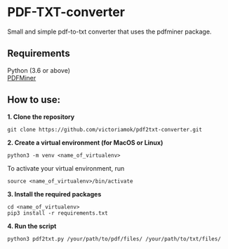 # PDF-TXT-converter

Small and simple pdf-to-txt converter that uses the pdfminer package. 

## Requirements

Python (3.6 or above) \
[PDFMiner](https://pypi.org/project/pdfminer/) 

## How to use:

**1. Clone the repository**
```
git clone https://github.com/victoriamok/pdf2txt-converter.git
```
**2. Create a virtual environment (for MacOS or Linux)**
```
python3 -m venv <name_of_virtualenv>
```
To activate your virtual environment, run
```
source <name_of_virtualenv>/bin/activate
```
**3. Install the required packages**
```
cd <name_of_virtualenv>
pip3 install -r requirements.txt
```
**4. Run the script**
```
python3 pdf2txt.py /your/path/to/pdf/files/ /your/path/to/txt/files/
```
